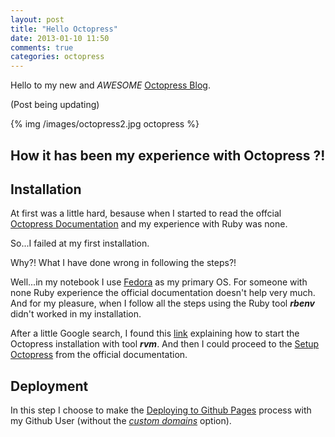 ```yaml
---
layout: post
title: "Hello Octopress"
date: 2013-01-10 11:50
comments: true
categories: octopress
---
```

Hello to my new and _AWESOME_ [Octopress Blog](http://octopress.org/).


(Post being updating)

{% img /images/octopress2.jpg octopress %}

<!-- more -->

## How it has been my experience with Octopress ?!

## Installation

At first was a little hard, besause when I started to read the offcial [Octopress Documentation](http://octopress.org/docs/) and my experience with Ruby was none.

So...I failed at my first installation.

Why?! What I have done wrong in following the steps?!

Well...in my notebook I use [Fedora](https://fedoraproject.org/) as my primary OS. For someone with none Ruby experience the official documentation doesn't help very much. And for my pleasure, when I follow all the steps using the Ruby tool **_rbenv_** didn't worked in my installation.

After a little Google search, I found this [link](https://gist.github.com/1739538) explaining how to start the Octopress installation with tool **_rvm_**.
And then I could proceed to the [Setup Octopress](http://octopress.org/docs/setup/) from the official documentation.

## Deployment

In this step I choose to make the [Deploying to Github Pages](http://octopress.org/docs/deploying/github/) process with my Github User (without the [_custom domains_](http://octopress.org/docs/deploying/github/#custom_domains) option).
